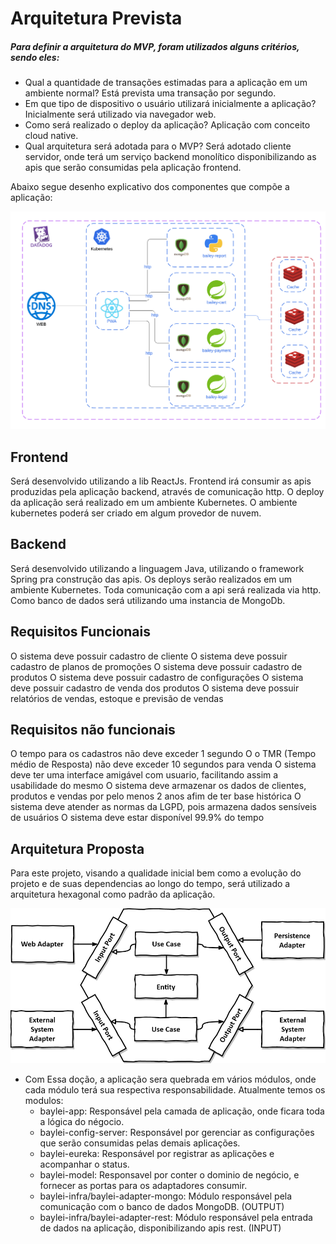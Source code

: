 # Arquitetura Prevista

##### Para definir a arquitetura do MVP, foram utilizados alguns critérios, sendo eles: 
 
 - Qual a quantidade de transações estimadas para a aplicação em um ambiente normal?
	Está prevista uma transação por segundo.
 - Em que tipo de dispositivo o usuário utilizará inicialmente a aplicação? 
	Inicialmente será utilizado via navegador web.
 - Como será realizado o deploy da aplicação?
	Aplicação com conceito cloud native.
- Qual arquitetura será adotada para o MVP? 
 	Será adotado cliente servidor, onde terá um serviço backend monolítico disponibilizando as apis que serão consumidas pela aplicação frontend.	

Abaixo segue desenho explicativo dos componentes que compõe a aplicação:

![alt text](images/components%20diagram.png)

 
## Frontend
Será desenvolvido utilizando a lib ReactJs. Frontend irá consumir as apis produzidas pela aplicação backend, através de comunicação http.
O deploy da aplicação será realizado em um ambiente Kubernetes. O ambiente kubernetes poderá ser criado em algum provedor de nuvem. 


## Backend
Será desenvolvido utilizando a linguagem Java, utilizando o framework Spring pra construção das apis.
Os deploys serão realizados em um ambiente Kubernetes.
Toda comunicação com a api será realizada via http.
Como banco de dados será utilizando uma instancia de MongoDb.


## Requisitos Funcionais
 O sistema deve possuir cadastro de cliente
 O sistema deve possuir cadastro de planos de promoções
 O sistema deve possuir cadastro de produtos
 O sistema deve possuir cadastro de configurações
 O sistema deve possuir cadastro de venda dos produtos
 O sistema deve possuir relatórios de vendas, estoque e previsão de vendas
 
 
## Requisitos não funcionais
 O tempo para os cadastros não deve exceder 1 segundo
 O o TMR (Tempo médio de Resposta) não deve exceder 10 segundos para venda
 O sistema deve ter uma interface amigável com usuario, facilitando assim a usabilidade do mesmo
 O sistema deve armazenar os dados de clientes, produtos e vendas por pelo menos 2 anos afim de ter base histórica
 O sistema deve atender as normas da LGPD, pois armazena dados sensíveis de usuários
 O sistema deve estar disponível 99.9% do tempo
 
 
## Arquitetura Proposta

Para este projeto, visando a qualidade inicial bem como a evolução do projeto e de suas dependencias ao longo do tempo, 
será utilizado a arquitetura hexagonal como padrão da aplicação.

![ScreenShot](images/hexagonal-architecture.png)

 - Com Essa doção, a aplicação sera quebrada em vários módulos, onde cada módulo terá sua respectiva responsabilidade.
    Atualmente temos os modulos: 
     - baylei-app: Responsável pela camada de aplicação, onde ficara toda a lógica do négocio.
     - baylei-config-server: Responsável por gerenciar as configurações que serão consumidas pelas demais aplicações.
     - baylei-eureka: Responsável por registrar as aplicações e acompanhar o status.
     - baylei-model: Responsavel por conter o dominio de negócio, e fornecer as portas para os adaptadores consumir.
     - baylei-infra/baylei-adapter-mongo: Módulo responsável pela comunicação com o banco de dados MongoDB. (OUTPUT)
     - baylei-infra/baylei-adapter-rest: Módulo responsável pela entrada de dados na aplicação, disponibilizando apis rest. (INPUT)
